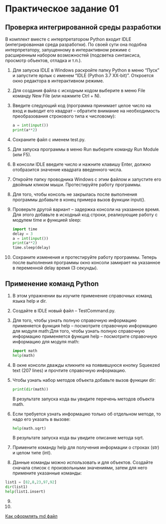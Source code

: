# Практическое задание 01

## Проверка интегрированной среды разработки

В комплект вместе с интерпретатором Python входит IDLE (интегрированная среда разработки). По своей сути она подобна интерпретатору, запущенному в интерактивном режиме с расширенным набором возможностей (подсветка синтаксиса, просмотр объектов, отладка и т.п.).

1. Для запуска IDLE в Windows раскройте папку Python в меню “Пуск” и запустите ярлык с именем “IDLE (Python 3.7 XX-bit)”. Откроется окно редактора в интерактивном режиме.
2. Для создания файла с исходным кодом выберите в меню File команду New File (или нажмите Ctrl + N).
3. Введите следующий код (программа принимает целое число на вход и выводит его квадрат – обратите внимание на необходимость преобразования строкового типа к числовому):

    ```python
    a = int(input())
    print(a**2)
    ```

4. Сохраните файл с именем test.py.
5. Для запуска программы в меню Run выберите команду Run Module (или F5).
6. В консоли IDLE введите число и нажните клавишу Enter, должно отобразится значение квадрата введенного числа.
7. Откройте папку проводника Windows c этим файлом и запустите его двойным кликом мыши. Протестируйте работу программы.
8. Для того, чтобы консоль не закрылась после выполнения программы добавьте в конец примера вызов функции input().
9. Проверьте другой вариант – задержка консоли на указанное время. Для этого добавьте в исходный код строки, реализующие работу с модулем time и функцией sleep:

	```python
    import time
	delay = 3
	a = int(input())
	print(a**2)
	time.sleep(delay)
    ```

10. Сохраните изменения и протестируйте работу программы. Теперь после выполнения программы окно консоли замирает на указанное в переменной delay время (3 секунды).

## Применение команд Python

1. В этом упражнении вы изучите применение справочных команд языка help и dir.
2. Создайте в IDLE новый файл – TestCommand.py.
3. Для того, чтобы узнать полную справочную информацию применяется функция help – посмотрите справочную информацию для модуля math:Для того, чтобы узнать полную справочную информацию применяется функция help – посмотрите справочную информацию для модуля math:

	```python
    import math
	help(math)
    ```

4. В окне консоли дважды кликните на появившуюся кнопку Squeezed text (207 lines) и прочтите справочную информацию.
5. Чтобы узнать набор методов объекта добавьте вызов функции dir:

	```python
    print(dir(math))
    ```
	В результате запуска кода вы увидите перечень методов объекта math.
	
6. Если требуется узнать информацию только об отдельном методе, то надо его указать в вызове:

	```python
    help(math.sqrt)
    ```
	В результате запуска кода вы увидите описание метода sqrt.
	
7. Примените команду help для получения информации о строках (str) и целом типе (int).
8. Данные команды можно использовать и для объектов. Создайте сначала список с произвольными значениями, затем для него примените указанные команды:

```python
list1 = [82,8,23,97,92]
dir(list1)
help(list1.insert)
```

9. 
10. 








[Как оформлять md файл](https://gist.github.com/Jekins/2bf2d0638163f1294637#file-markdown-docs-md)